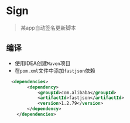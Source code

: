 # Sign

> 某app自动签名更新脚本

## 编译

- 使用IDEA创建`Maven`项目
- 在`pom.xml`文件中添加`fastjson`依赖
```xml
  <dependencies>
        <dependency>
            <groupId>com.alibaba</groupId>
            <artifactId>fastjson</artifactId>
            <version>1.2.79</version>
        </dependency>
    </dependencies>
```
